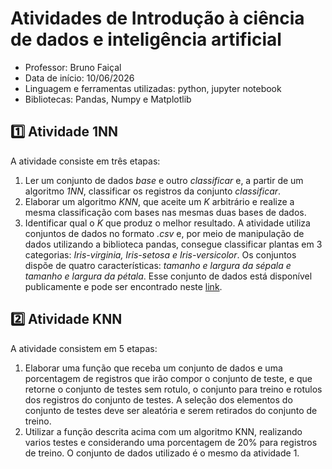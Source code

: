 # Atividades de Introdução à ciência de dados e inteligência artificial

- Professor: Bruno Faiçal
- Data de início: 10/06/2026
- Linguagem e ferramentas utilizadas: python, jupyter notebook
- Bibliotecas: Pandas, Numpy e Matplotlib

## 1️⃣ Atividade 1NN

A atividade consiste em três etapas:
1. Ler um conjunto de dados _base_ e outro _classificar_ e, a partir de um algoritmo _1NN_, classificar os registros da conjunto _classificar_.
2. Elaborar um algoritmo _KNN_, que aceite um _K_ arbitrário e realize a mesma classificação com bases nas mesmas duas bases de dados.
3. Identificar qual o _K_ que produz o melhor resultado.
A atividade utiliza conjuntos de dados no formato _.csv_ e, por meio de manipulação de dados utilizando a biblioteca pandas, consegue classificar plantas em 3 categorias: _Iris-virginia, Iris-setosa e Iris-versicolor_. Os conjuntos dispõe de quatro características: _tamanho e largura da sépala e tamanho e largura da pétala_. Esse conjunto de dados está disponível publicamente e pode ser encontrado neste <a href="https://archive.ics.uci.edu/dataset/53/iris">link</a>.

## 2️⃣ Atividade KNN

A atividade consistem em 5 etapas:
1. Elaborar uma função que receba um conjunto de dados e uma porcentagem de registros que irão compor o conjunto de teste, e que retorne o conjunto de testes sem rotulo, o conjunto para treino e rotulos dos registros do conjunto de testes. A seleção dos elementos do conjunto de testes deve ser aleatória e serem retirados do conjunto de treino.
2. Utilizar a função descrita acima com um algoritmo KNN, realizando varios testes e considerando uma porcentagem de 20% para registros de treino.
O conjunto de dados utilizado é o mesmo da atividade 1.